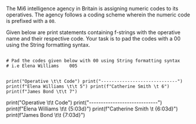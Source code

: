 The Mi6 intelligence agency in Britain is assigning numeric codes to its operatives. The agency follows a coding scheme wherein the numeric code is prefixed with a `00`.

Given below are print statements containing f-strings with the operative name and their respective code. Your task is to pad the codes with a 00 using the String formatting syntax.

<codeblock language="python" type="exercise" testMode="fixedInput">
<code>
# Pad the codes given below with 00 using String formatting syntax
# i.e Elena Williams    005

print("Operative \t\t Code")
print("-----------------------------")
print(f"Elena Williams \t\t 5")
print(f"Catherine Smith \t 6")
print(f"James Bond \t\t 7")
</code>

<solution>
print("Operative \t\t Code")
print("-----------------------------")
print(f"Elena Williams \t\t {5:03d}")
print(f"Catherine Smith \t {6:03d}")
print(f"James Bond \t\t {7:03d}")
</solution>
</codeblock>
